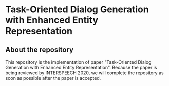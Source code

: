 Task-Oriented Dialog Generation with Enhanced Entity Representation
=============================

## About the repository
This repository is the implementation of paper "Task-Oriented Dialog Generation with Enhanced Entity Representation". Because the paper is being reviewed by INTERSPEECH 2020, we will complete the repository as soon as possible after the paper is accepted.
